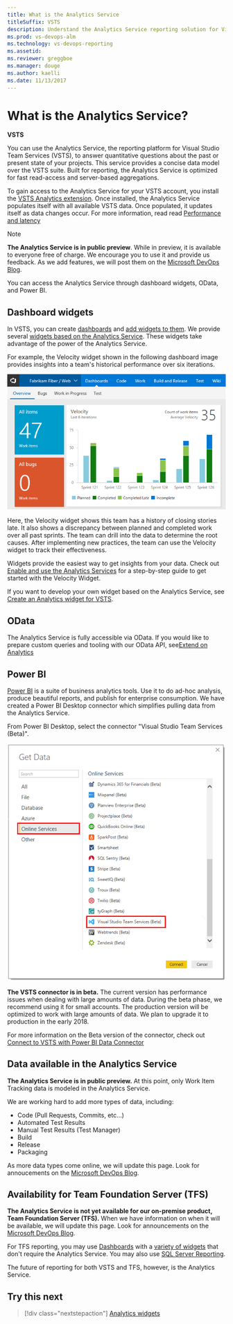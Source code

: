 ```yaml
---
title: What is the Analytics Service
titleSuffix: VSTS
description: Understand the Analytics Service reporting solution for Visual Studio Team Services (VSTS) 
ms.prod: vs-devops-alm
ms.technology: vs-devops-reporting
ms.assetid: 
ms.reviewer: greggboe
ms.manager: douge
ms.author: kaelli
ms.date: 11/13/2017
---
```


# What is the Analytics Service?

**VSTS**  

You can use the Analytics Service, the reporting platform for Visual Studio Team Services (VSTS), to answer quantitative questions about the past or present state of your projects. This service provides a concise data model over the VSTS suite. Built for reporting, the Analytics Service is optimized for fast read-access and server-based aggregations.

To gain access to the Analytics Service for your VSTS account, you install the [VSTS Analytics extension](https://marketplace.visualstudio.com/items?itemName=ms.vss-analytics). Once installed, the Analytics Service populates itself with all available VSTS data. Once populated, it updates itself as data changes occur. For more information, read read [Performance and latency](performance-latency.md)

> [!NOTE]
> **The Analytics Service is in public preview**. While in preview, it is available to everyone free of charge. We encourage you to use it and provide us feedback. As we add features, we will post them on the [Microsoft DevOps Blog](https://blogs.msdn.microsoft.com/devops/?s=VSTS+Analytics+Extension).

You can access the Analytics Service through dashboard widgets, OData, and Power BI.

## Dashboard widgets

In VSTS, you can create [dashboards](../dashboards.md) and [add widgets to them](../add-widget-to-dashboard.md). We provide several [widgets based on the Analytics Service](../guidance/analytics-widgets-vsts.md). These widgets take advantage of the power of the Analytics Service. 

For example, the Velocity widget shown in the following dashboard image provides insights into a team's historical performance over six iterations. 

![Analytics Service - Velocity Widget](_img/what-is-analytics/dashboard-showing-velocity.png)

Here, the Velocity widget shows this team has a history of closing stories late. It  also shows a discrepancy between planned and completed work over all past sprints. The team can drill into the data to determine the root causes. After implementing new practices, the team can use the Velocity widget to track their effectiveness.

Widgets provide the easiest way to get insights from your data. Check out [Enable and use the Analytics Services](../guidance/enable-analytics-velocity.md) for a step-by-step guide to get started with the Velocity Widget.

If you want to develop your own widget based on the Analytics Service, see [Create an Analytics widget for VSTS](../extend-analytics/example-analytics-widget.md).

## OData
The Analytics Service is fully accessible via OData. If you would like to prepare custom queries and tooling with our OData API, see[Extend on Analytics](../extend-analytics/index.md)

## Power BI
[Power BI](https://powerbi.microsoft.com) is a suite of business analytics tools. Use it to do ad-hoc analysis, produce beautiful reports, and publish for enterprise consumption. We have created a Power BI Desktop connector which simplifies pulling data from the Analytics Service.

From Power BI Desktop, select the connector "Visual Studio Team Services (Beta)". 

![Power BI VSTS Connector Beta](../powerbi/_img/data-connector-get-data.png)

**The VSTS connector is in beta.** The current version has performance issues when dealing with large amounts of data. During the beta phase, we recommend using it for small accounts. The production version will be optimized to work with large amounts of data. 
We plan to upgrade it to production in the early 2018. 

For more information on the Beta version of the connector, check out [Connect to VSTS with Power BI Data Connector](../powerbi/data-connector-connect.md)

## Data available in the Analytics Service

**The Analytics Service is in public preview.** At this point, only Work Item Tracking data is modeled in the Analytics Service.

We are working hard to add more types of data, including:
* Code (Pull Requests, Commits, etc...)
* Automated Test Results
* Manual Test Results (Test Manager)
* Build
* Release
* Packaging

As more data types come online, we will update this page. Look for annoucements on the [Microsoft DevOps Blog](https://blogs.msdn.microsoft.com/devops).

## Availability for Team Foundation Server (TFS)
**The Analytics Service is not yet available for our on-premise product, Team Foundation Server (TFS).** When we have information on when it will be available, we will update this page. Look for announcements on the [Microsoft DevOps Blog](https://marketplace.visualstudio.com/items?itemName=ms.vss-analytics).

For TFS reporting, you may use [Dashboards](../dashboards.md) with a [variety of widgets](../widget-catalog.md) that don't require the Analytics Service. You may also use [SQL Server Reporting](../sql-reports/index.md). 

The future of reporting for both VSTS and TFS, however, is the Analytics Service. 

## Try this next
> [!div class="nextstepaction"]
> [Analytics widgets](../guidance/analytics-widgets-vsts.md?toc=/vsts/report/analytics/toc.json&bc=/vsts/report/analytics/breadcrumb/toc.json) 